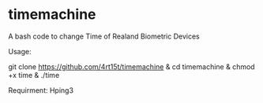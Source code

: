 # timemachine
A bash code to change Time of Realand Biometric Devices

Usage:

git clone https://github.com/4rt15t/timemachine
 & cd timemachine
 & chmod +x time
& ./time


Requirment:
Hping3

